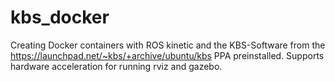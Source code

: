 # kbs\_docker
Creating Docker containers with ROS kinetic and the KBS-Software from the <https://launchpad.net/~kbs/+archive/ubuntu/kbs> PPA preinstalled. Supports hardware acceleration for running rviz and gazebo.

